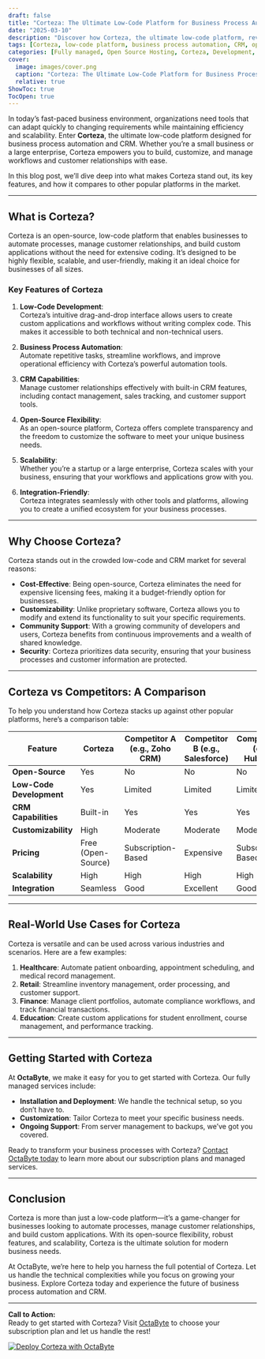 ```yaml
---
draft: false
title: "Corteza: The Ultimate Low-Code Platform for Business Process Automation and CRM"
date: "2025-03-10"
description: "Discover how Corteza, the ultimate low-code platform, revolutionizes business process automation and CRM. Learn why it’s the perfect choice for businesses seeking flexibility, scalability, and efficiency in managing workflows and customer relationships."
tags: [Corteza, low-code platform, business process automation, CRM, open-source software, workflow management, Corteza vs competitors, low-code development, business automation tools, open-source CRM]
categories: [Fully managed, Open Source Hosting, Corteza, Development, Dev Tools]
cover:
  image: images/cover.png
  caption: "Corteza: The Ultimate Low-Code Platform for Business Process Automation and CRM"
  relative: true
ShowToc: true
TocOpen: true
---
```



In today’s fast-paced business environment, organizations need tools that can adapt quickly to changing requirements while maintaining efficiency and scalability. Enter **Corteza**, the ultimate low-code platform designed for business process automation and CRM. Whether you’re a small business or a large enterprise, Corteza empowers you to build, customize, and manage workflows and customer relationships with ease.

In this blog post, we’ll dive deep into what makes Corteza stand out, its key features, and how it compares to other popular platforms in the market.

---

## What is Corteza?

Corteza is an open-source, low-code platform that enables businesses to automate processes, manage customer relationships, and build custom applications without the need for extensive coding. It’s designed to be highly flexible, scalable, and user-friendly, making it an ideal choice for businesses of all sizes.

### Key Features of Corteza

1. **Low-Code Development**:  
   Corteza’s intuitive drag-and-drop interface allows users to create custom applications and workflows without writing complex code. This makes it accessible to both technical and non-technical users.

2. **Business Process Automation**:  
   Automate repetitive tasks, streamline workflows, and improve operational efficiency with Corteza’s powerful automation tools.

3. **CRM Capabilities**:  
   Manage customer relationships effectively with built-in CRM features, including contact management, sales tracking, and customer support tools.

4. **Open-Source Flexibility**:  
   As an open-source platform, Corteza offers complete transparency and the freedom to customize the software to meet your unique business needs.

5. **Scalability**:  
   Whether you’re a startup or a large enterprise, Corteza scales with your business, ensuring that your workflows and applications grow with you.

6. **Integration-Friendly**:  
   Corteza integrates seamlessly with other tools and platforms, allowing you to create a unified ecosystem for your business processes.

---

## Why Choose Corteza?

Corteza stands out in the crowded low-code and CRM market for several reasons:

- **Cost-Effective**: Being open-source, Corteza eliminates the need for expensive licensing fees, making it a budget-friendly option for businesses.
- **Customizability**: Unlike proprietary software, Corteza allows you to modify and extend its functionality to suit your specific requirements.
- **Community Support**: With a growing community of developers and users, Corteza benefits from continuous improvements and a wealth of shared knowledge.
- **Security**: Corteza prioritizes data security, ensuring that your business processes and customer information are protected.

---

## Corteza vs Competitors: A Comparison

To help you understand how Corteza stacks up against other popular platforms, here’s a comparison table:

| Feature                  | Corteza               | Competitor A (e.g., Zoho CRM) | Competitor B (e.g., Salesforce) | Competitor C (e.g., HubSpot) |
|--------------------------|-----------------------|-------------------------------|----------------------------------|-------------------------------|
| **Open-Source**          | Yes                   | No                            | No                               | No                            |
| **Low-Code Development** | Yes                   | Limited                       | Limited                          | Limited                       |
| **CRM Capabilities**     | Built-in              | Yes                           | Yes                              | Yes                           |
| **Customizability**      | High                  | Moderate                      | Moderate                         | Moderate                      |
| **Pricing**              | Free (Open-Source)    | Subscription-Based            | Expensive                        | Subscription-Based            |
| **Scalability**          | High                  | High                          | High                             | High                          |
| **Integration**          | Seamless              | Good                          | Excellent                        | Good                          |

---

## Real-World Use Cases for Corteza

Corteza is versatile and can be used across various industries and scenarios. Here are a few examples:

1. **Healthcare**: Automate patient onboarding, appointment scheduling, and medical record management.
2. **Retail**: Streamline inventory management, order processing, and customer support.
3. **Finance**: Manage client portfolios, automate compliance workflows, and track financial transactions.
4. **Education**: Create custom applications for student enrollment, course management, and performance tracking.

---

## Getting Started with Corteza

At **OctaByte**, we make it easy for you to get started with Corteza. Our fully managed services include:

- **Installation and Deployment**: We handle the technical setup, so you don’t have to.
- **Customization**: Tailor Corteza to meet your specific business needs.
- **Ongoing Support**: From server management to backups, we’ve got you covered.

Ready to transform your business processes with Corteza? [Contact OctaByte today](https://octabyte.io) to learn more about our subscription plans and managed services.

---

## Conclusion

Corteza is more than just a low-code platform—it’s a game-changer for businesses looking to automate processes, manage customer relationships, and build custom applications. With its open-source flexibility, robust features, and scalability, Corteza is the ultimate solution for modern business needs.

At OctaByte, we’re here to help you harness the full potential of Corteza. Let us handle the technical complexities while you focus on growing your business. Explore Corteza today and experience the future of business process automation and CRM.

---

**Call to Action:**  
Ready to get started with Corteza? Visit [OctaByte](https://octabyte.io) to choose your subscription plan and let us handle the rest!

[![Deploy Corteza with OctaByte](/images/deploy-on-octabyte.png)](https://octabyte.io/fully-managed-open-source-services/development/dev-tools/corteza)